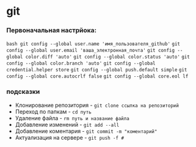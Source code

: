 # git
### Первоначальная настрйока:
```bash git config --global user.name 'имя_пользователя_github'```
```git config --global user.email 'ваша_электронная_почта'```
```git config --global color.diff 'auto'```
```git config --global color.status 'auto'```
```git config --global color.branch 'auto'```
```git config --global credential.helper store```
```git config --global push.default simple```
```git config --global core.autocrlf false```
```git config --global core.eol lf ```
### подсказки
- Клонирование репозитория - ```git clone ссылка на репозиторий```
- Переход по папкам - ```cd путь```
- Удаление файла - ```rm путь и название файла```
- Добавление изменений - ```git add --all```
- Добавление коментария - ```git commit -m "коментарий"```
- Актуализация на сервере - ```git push -f #```
